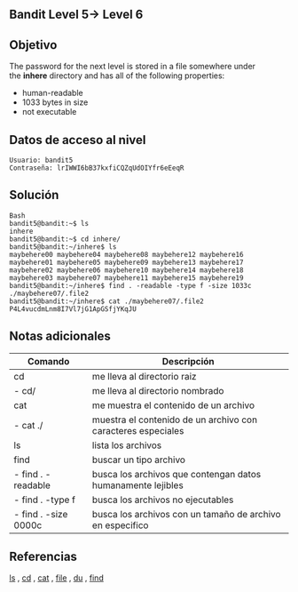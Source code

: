 ## Bandit Level 5→ Level 6

## Objetivo

The password for the next level is stored in a file somewhere under the **inhere** directory and has all of the following properties:

- human-readable
- 1033 bytes in size
- not executable
## Datos de acceso al nivel

```
Usuario: bandit5
Contraseña: lrIWWI6bB37kxfiCQZqUdOIYfr6eEeqR
```
## Solución
```
Bash
bandit5@bandit:~$ ls
inhere
bandit5@bandit:~$ cd inhere/
bandit5@bandit:~/inhere$ ls
maybehere00 maybehere04 maybehere08 maybehere12 maybehere16
maybehere01 maybehere05 maybehere09 maybehere13 maybehere17
maybehere02 maybehere06 maybehere10 maybehere14 maybehere18
maybehere03 maybehere07 maybehere11 maybehere15 maybehere19
bandit5@bandit:~/inhere$ find . -readable -type f -size 1033c
./maybehere07/.file2
bandit5@bandit:~/inhere$ cat ./maybehere07/.file2
P4L4vucdmLnm8I7Vl7jG1ApGSfjYKqJU
```
## Notas adicionales

| Comando | Descripción |
|-----------|-----------|
| cd | me lleva al directorio raiz|
| - cd/ | me lleva al directorio nombrado|
| cat| me muestra el contenido de un archivo|
|- cat ./|muestra el contenido de un archivo con caracteres especiales|
| ls | lista los archivos|
| find | buscar un tipo archivo|
| - find . -readable | busca los archivos que contengan datos humanamente lejibles|
| - find . -type f | busca los archivos no ejecutables|
| - find . -size 0000c | busca los archivos con un tamaño de archivo en especifico|

## Referencias

[ls](https://man7.org/linux/man-pages/man1/ls.1.html) , [cd](https://man7.org/linux/man-pages/man1/cd.1p.html) , [cat](https://man7.org/linux/man-pages/man1/cat.1.html) , [file](https://man7.org/linux/man-pages/man1/file.1.html) , [du](https://man7.org/linux/man-pages/man1/du.1.html) , [find](https://man7.org/linux/man-pages/man1/find.1.html)